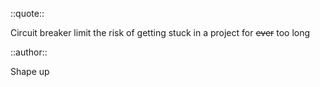 

::quote::

<Variant type="info">Circuit breaker</Variant> limit the risk of getting stuck in a project for <strike>ever</strike> too long


::author::

Shape up
